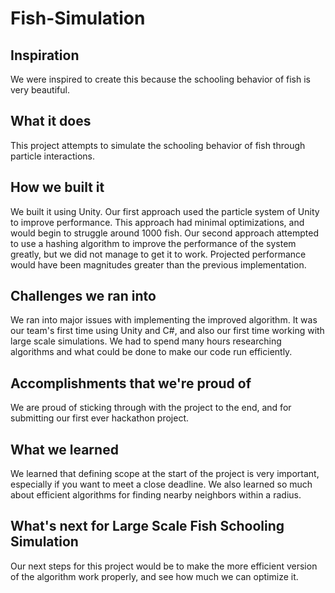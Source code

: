 # Fish-Simulation

## Inspiration
We were inspired to create this because the schooling behavior of fish is very beautiful.

## What it does
This project attempts to simulate the schooling behavior of fish through particle interactions.

## How we built it
We built it using Unity.  Our first approach used the particle system of Unity to improve performance.  This approach had minimal optimizations, and would begin to struggle around 1000 fish.  Our second approach attempted to use a hashing algorithm to improve the performance of the system greatly, but we did not manage to get it to work.  Projected performance would have been magnitudes greater than the previous implementation.

## Challenges we ran into
We ran into major issues with implementing the improved algorithm.  It was our team's first time using Unity and C#, and also our first time working with large scale simulations.  We had to spend many hours researching algorithms and what could be done to make our code run efficiently.

## Accomplishments that we're proud of
We are proud of sticking through with the project to the end, and for submitting our first ever hackathon project.

## What we learned
We learned that defining scope at the start of the project is very important, especially if you want to meet a close deadline. We also learned so much about efficient algorithms for finding nearby neighbors within a radius.

## What's next for Large Scale Fish Schooling Simulation
Our next steps for this project would be to make the more efficient version of the algorithm work properly, and see how much we can optimize it.
